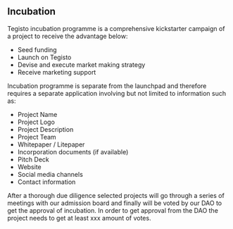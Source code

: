 ﻿## Incubation

Tegisto incubation programme is a comprehensive kickstarter campaign of a project to receive the advantage below:

 - Seed funding
 - Launch on Tegisto
 - Devise and execute market making strategy
 - Receive marketing support

Incubation programme is separate from the launchpad and therefore requires a separate application involving but not limited to information such as:

 - Project Name
 - Project Logo
 - Project Description
 - Project Team
 - Whitepaper / Litepaper
 - Incorporation documents (if available)
 - Pitch Deck
 - Website
 - Social media channels
 - Contact information

After a thorough due diligence selected projects will go through a series of meetings with our admission board and finally will be voted by our DAO to get the approval of incubation. In order to get approval from the DAO the project needs to get at least xxx amount of votes.
